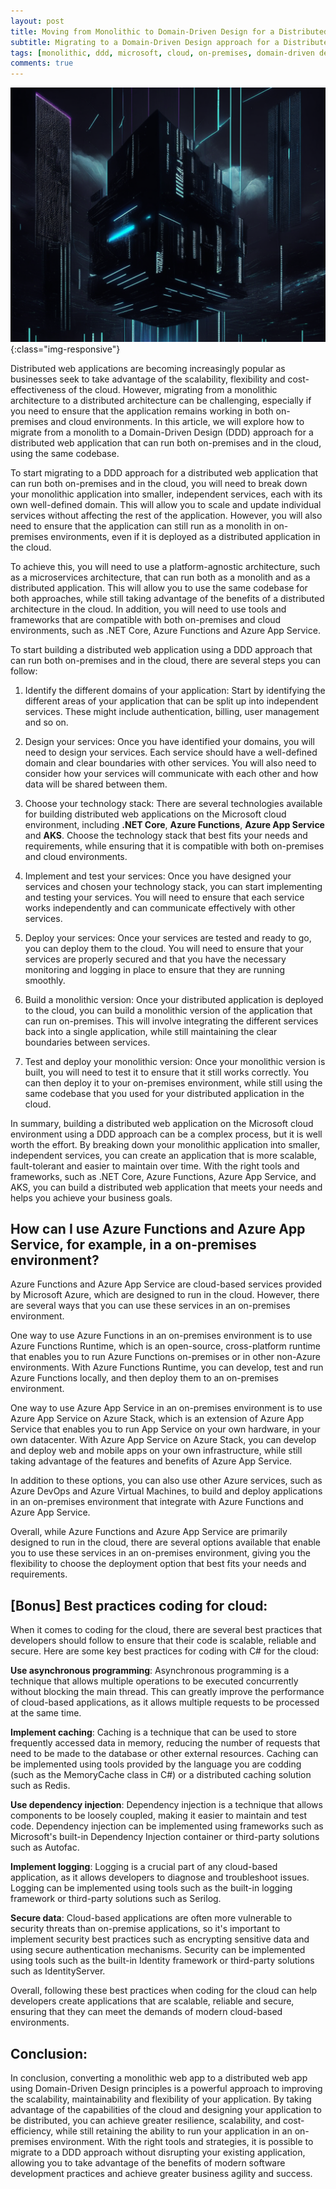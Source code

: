 ```yaml
---
layout: post
title: Moving from Monolithic to Domain-Driven Design for a Distributed Web Application on Microsoft Cloud
subtitle: Migrating to a Domain-Driven Design approach for a Distributed Web Application that runs on both On-Premises and Cloud Environments
tags: [monolithic, ddd, microsoft, cloud, on-premises, domain-driven design]
comments: true
---
```


![Moving from Monolithic to Domain-Driven Design for a Distributed Web Application on Microsoft Cloud](../assets/img/posts/ddd.png){:class="img-responsive"}

Distributed web applications are becoming increasingly popular as businesses seek to take advantage of the scalability, flexibility and cost-effectiveness of the cloud. However, migrating from a monolithic architecture to a distributed architecture can be challenging, especially if you need to ensure that the application remains working in both on-premises and cloud environments. In this article, we will explore how to migrate from a monolith to a Domain-Driven Design (DDD) approach for a distributed web application that can run both on-premises and in the cloud, using the same codebase.

To start migrating to a DDD approach for a distributed web application that can run both on-premises and in the cloud, you will need to break down your monolithic application into smaller, independent services, each with its own well-defined domain. This will allow you to scale and update individual services without affecting the rest of the application. However, you will also need to ensure that the application can still run as a monolith in on-premises environments, even if it is deployed as a distributed application in the cloud.

To achieve this, you will need to use a platform-agnostic architecture, such as a microservices architecture, that can run both as a monolith and as a distributed application. This will allow you to use the same codebase for both approaches, while still taking advantage of the benefits of a distributed architecture in the cloud. In addition, you will need to use tools and frameworks that are compatible with both on-premises and cloud environments, such as .NET Core, Azure Functions and Azure App Service.

To start building a distributed web application using a DDD approach that can run both on-premises and in the cloud, there are several steps you can follow:

1. Identify the different domains of your application: Start by identifying the different areas of your application that can be split up into independent services. These might include authentication, billing, user management and so on.

2. Design your services: Once you have identified your domains, you will need to design your services. Each service should have a well-defined domain and clear boundaries with other services. You will also need to consider how your services will communicate with each other and how data will be shared between them.

3. Choose your technology stack: There are several technologies available for building distributed web applications on the Microsoft cloud environment, including **.NET Core**, **Azure Functions**, **Azure App Service** and **AKS**. Choose the technology stack that best fits your needs and requirements, while ensuring that it is compatible with both on-premises and cloud environments.

4. Implement and test your services: Once you have designed your services and chosen your technology stack, you can start implementing and testing your services. You will need to ensure that each service works independently and can communicate effectively with other services.

5. Deploy your services: Once your services are tested and ready to go, you can deploy them to the cloud. You will need to ensure that your services are properly secured and that you have the necessary monitoring and logging in place to ensure that they are running smoothly.

6. Build a monolithic version: Once your distributed application is deployed to the cloud, you can build a monolithic version of the application that can run on-premises. This will involve integrating the different services back into a single application, while still maintaining the clear boundaries between services.

7. Test and deploy your monolithic version: Once your monolithic version is built, you will need to test it to ensure that it still works correctly. You can then deploy it to your on-premises environment, while still using the same codebase that you used for your distributed application in the cloud.

In summary, building a distributed web application on the Microsoft cloud environment using a DDD approach can be a complex process, but it is well worth the effort. By breaking down your monolithic application into smaller, independent services, you can create an application that is more scalable, fault-tolerant and easier to maintain over time. With the right tools and frameworks, such as .NET Core, Azure Functions, Azure App Service, and AKS, you can build a distributed web application that meets your needs and helps you achieve your business goals.


## How can I use Azure Functions and Azure App Service, for example, in a on-premises environment?
Azure Functions and Azure App Service are cloud-based services provided by Microsoft Azure, which are designed to run in the cloud. However, there are several ways that you can use these services in an on-premises environment.

One way to use Azure Functions in an on-premises environment is to use Azure Functions Runtime, which is an open-source, cross-platform runtime that enables you to run Azure Functions on-premises or in other non-Azure environments. With Azure Functions Runtime, you can develop, test and run Azure Functions locally, and then deploy them to an on-premises environment.

One way to use Azure App Service in an on-premises environment is to use Azure App Service on Azure Stack, which is an extension of Azure App Service that enables you to run App Service on your own hardware, in your own datacenter. With Azure App Service on Azure Stack, you can develop and deploy web and mobile apps on your own infrastructure, while still taking advantage of the features and benefits of Azure App Service.

In addition to these options, you can also use other Azure services, such as Azure DevOps and Azure Virtual Machines, to build and deploy applications in an on-premises environment that integrate with Azure Functions and Azure App Service.

Overall, while Azure Functions and Azure App Service are primarily designed to run in the cloud, there are several options available that enable you to use these services in an on-premises environment, giving you the flexibility to choose the deployment option that best fits your needs and requirements.


## [Bonus] Best practices coding for cloud:
When it comes to coding for the cloud, there are several best practices that developers should follow to ensure that their code is scalable, reliable and secure. Here are some key best practices for coding with C# for the cloud:

**Use asynchronous programming**: Asynchronous programming is a technique that allows multiple operations to be executed concurrently without blocking the main thread. This can greatly improve the performance of cloud-based applications, as it allows multiple requests to be processed at the same time.

**Implement caching**: Caching is a technique that can be used to store frequently accessed data in memory, reducing the number of requests that need to be made to the database or other external resources. Caching can be implemented using tools provided by the language you are codding (such as the MemoryCache class in C#) or a distributed caching solution such as Redis.

**Use dependency injection**: Dependency injection is a technique that allows components to be loosely coupled, making it easier to maintain and test code. Dependency injection can be implemented using frameworks such as Microsoft's built-in Dependency Injection container or third-party solutions such as Autofac.

**Implement logging**: Logging is a crucial part of any cloud-based application, as it allows developers to diagnose and troubleshoot issues. Logging can be implemented using tools such as the built-in logging framework or third-party solutions such as Serilog.

**Secure data**: Cloud-based applications are often more vulnerable to security threats than on-premise applications, so it's important to implement security best practices such as encrypting sensitive data and using secure authentication mechanisms. Security can be implemented using tools such as the built-in Identity framework or third-party solutions such as IdentityServer.

Overall, following these best practices when coding for the cloud can help developers create applications that are scalable, reliable and secure, ensuring that they can meet the demands of modern cloud-based environments.


## Conclusion:
In conclusion, converting a monolithic web app to a distributed web app using Domain-Driven Design principles is a powerful approach to improving the scalability, maintainability and flexibility of your application. By taking advantage of the capabilities of the cloud and designing your application to be distributed, you can achieve greater resilience, scalability, and cost-efficiency, while still retaining the ability to run your application in an on-premises environment. With the right tools and strategies, it is possible to migrate to a DDD approach without disrupting your existing application, allowing you to take advantage of the benefits of modern software development practices and achieve greater business agility and success.
